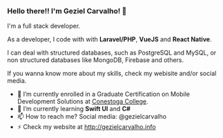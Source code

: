 ### Hello there!! I'm Geziel Carvalho! 👋

I'm a full stack developer.

As a developer, I code with with **Laravel/PHP**, **VueJS** and **React Native**.

I can deal with structured databases, such as PostgreSQL and MySQL, or non structured databases like MongoDB, Firebase and others.

If you wanna know more about my skills, check my webisite and/or social media.

- 🔭 I’m currently enrolled in a Graduate Certification on Mobile Development Solutions at [Conestoga College](https://www.conestogac.on.ca/).
- 🌱 I’m currently learning **Swift UI** and **C#**
- 📫 How to reach me? Social media: @gezielcarvalho
- ⚡ Check my website at http://gezielcarvalho.info

<!--
**gezielcarvalho/gezielcarvalho** is a ✨ _special_ ✨ repository because its `README.md` (this file) appears on your GitHub profile.

Here are some ideas to get you started:

- 🔭 I’m currently working on ...
- 🌱 I’m currently learning ...
- 👯 I’m looking to collaborate on ...
- 🤔 I’m looking for help with ...
- 💬 Ask me about ...
- 📫 How to reach me: ...
- 😄 Pronouns: ...
- ⚡ Fun fact: ...
-->

